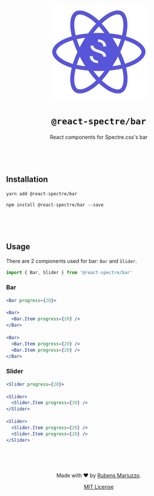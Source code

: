 <div align=center>
<img src="assets/react-spectre-logo.png" width="256" height="256">

# `@react-spectre/bar`
React components for Spectre.css's bar

<br><br><br>
</div>

## Installation

```shell
yarn add @react-spectre/bar
```

```shell
npm install @react-spectre/bar --save
```

<br><br><br>

## Usage

There are 2 components used for bar: `Bar` and `Slider`.

```js
import { Bar, Slider } from '@react-spectre/bar'
```

### Bar

```jsx
<Bar progress={20}>

<Bar>
  <Bar.Item progress={20} />
</Bar>

<Bar>
  <Bar.Item progress={20} />
  <Bar.Item progress={20} />
</Bar>
```

### Slider

```jsx
<Slider progress={20}>

<Slider>
  <Slider.Item progress={20} />
</Slider>

<Slider>
  <Slider.Item progress={20} />
  <Slider.Item progress={20} />
</Slider>
```

<div align=center>
<br><br><br>

Made with :heart: by [Rubens Mariuzzo](https://github.com/rmariuzzo).

[MIT License](LICENSE)

</div>

